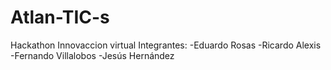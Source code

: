# Atlan-TIC-s
Hackathon Innovaccion virtual 
Integrantes:
-Eduardo Rosas
-Ricardo Alexis
-Fernando Villalobos
-Jesús Hernández
